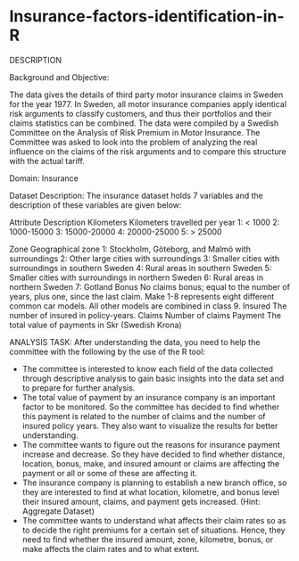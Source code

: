 # Insurance-factors-identification-in-R

DESCRIPTION

Background and Objective:

The data gives the details of third party motor insurance claims in Sweden for the year 1977. In Sweden, all motor insurance companies apply identical risk arguments to classify customers, and thus their portfolios and their claims statistics can be combined. The data were compiled by a Swedish Committee on the Analysis of Risk Premium in Motor Insurance. The Committee was asked to look into the problem of analyzing the real influence on the claims of the risk arguments and to compare this structure with the actual tariff.

Domain: Insurance

Dataset Description: 
The insurance dataset holds 7 variables and the description of these variables are given below: 

Attribute	Description
Kilometers	Kilometers travelled per year 
1: < 1000 
2: 1000-15000 
3: 15000-20000 
4: 20000-25000 
5: > 25000

Zone	Geographical zone 
1: Stockholm, Göteborg, and Malmö with surroundings
2: Other large cities with surroundings 
3: Smaller cities with surroundings in southern Sweden 
4: Rural areas in southern Sweden 
5: Smaller cities with surroundings in northern Sweden 
6: Rural areas in northern Sweden
7: Gotland
Bonus	No claims bonus; equal to the number of years, plus one, since the last claim.
Make	1-8 represents eight different common car models. All other models are combined in class 9.
Insured 	The number of insured in policy-years.
Claims 	Number of claims
Payment 	The total value of payments in Skr (Swedish Krona)

ANALYSIS TASK:
After understanding the data, you need to help the committee with the following by the use of the R tool:
 

 - The committee is interested to know each field of the data collected through descriptive analysis to gain basic insights into the data set and to prepare for further analysis.  
 - The total value of payment by an insurance company is an important factor to be monitored. So the committee has decided to find whether this payment is related to the number of claims and the number of insured policy years. They also want to visualize the results for better understanding. 
 - The committee wants to figure out the reasons for insurance payment increase and decrease. So they have decided to find whether distance, location, bonus, make, and insured amount or claims are affecting the payment or all or some of these are affecting it. 
 - The insurance company is planning to establish a new branch office, so they are interested to find at what location, kilometre, and bonus level their insured amount, claims, and payment gets increased. (Hint: Aggregate Dataset) 
 - The committee wants to understand what affects their claim rates so as to decide the right premiums for a certain set of situations. Hence, they need to find whether the insured amount, zone, kilometre, bonus, or make affects the claim rates and to what extent. 
